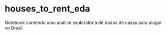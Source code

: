 # houses_to_rent_eda
Notebook contendo uma análise exploratória de dados de casas para alugar no Brasil.
